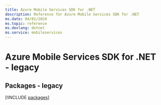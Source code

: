 ```yaml
---
title: Azure Mobile Services SDK for .NET
description: Reference for Azure Mobile Services SDK for .NET
ms.date: 04/01/2024
ms.topic: reference
ms.devlang: dotnet
ms.service: mobileservices
---
```

# Azure Mobile Services SDK for .NET - legacy
## Packages - legacy
[!INCLUDE [packages](mobile-services-index.md)]